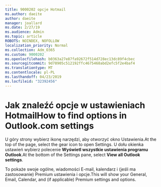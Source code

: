 ```yaml
---
title: 9000202 opcje Hotmail
ms.author: daeite
author: daeite
manager: joallard
ms.date: 2/27/19
ms.audience: Admin
ms.topic: article
ROBOTS: NOINDEX, NOFOLLOW
localization_priority: Normal
ms.collection: Adm_O365
ms.custom: 9000202
ms.openlocfilehash: b0363a27e87fa92672f514d728ec13dc89f4cbec
ms.sourcegitcommit: 9d78905c512192ffc4675468abd2efc5f2e4baf4
ms.translationtype: MT
ms.contentlocale: pl-PL
ms.lasthandoff: 04/23/2019
ms.locfileid: "32392456"
---
```

# <a name="how-to-find-options-in-outlookcom-settings"></a><span data-ttu-id="11357-102">Jak znaleźć opcje w ustawieniach Hotmail</span><span class="sxs-lookup"><span data-stu-id="11357-102">How to find options in Outlook.com settings</span></span>

<span data-ttu-id="11357-103">U góry strony wybierz ikonę narzędzi, aby otworzyć okno Ustawienia.</span><span class="sxs-lookup"><span data-stu-id="11357-103">At the top of the page, select the gear icon to open Settings.</span></span> <span data-ttu-id="11357-104">U dołu okienka ustawień wybierz polecenie **Wyświetl wszystkie ustawienia programu Outlook**.</span><span class="sxs-lookup"><span data-stu-id="11357-104">At the bottom of the Settings pane, select **View all Outlook settings**.</span></span>

<span data-ttu-id="11357-105">To pokaże swoje ogólne, wiadomości E-mail, kalendarz i (jeśli ma zastosowanie) Premium ustawienia i opcje.</span><span class="sxs-lookup"><span data-stu-id="11357-105">This will show your General, Email, Calendar, and (if applicable) Premium settings and options.</span></span>